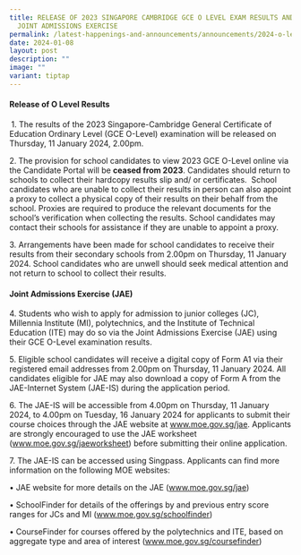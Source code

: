 ```yaml
---
title: RELEASE OF 2023 SINGAPORE CAMBRIDGE GCE O LEVEL EXAM RESULTS AND 2024
  JOINT ADMISSIONS EXERCISE
permalink: /latest-happenings-and-announcements/announcements/2024-o-levels/
date: 2024-01-08
layout: post
description: ""
image: ""
variant: tiptap
---
```

<h4><strong>Release of O Level Results</strong></h4><p><strong>&nbsp;</strong>1. The results of the 2023 Singapore-Cambridge General Certificate of Education Ordinary Level (GCE O-Level) examination will be released on Thursday, 11 January 2024, 2.00pm.</p><p>2.<strong> </strong>The provision for school candidates to view 2023 GCE O-Level online via the Candidate Portal will be <strong>ceased from 2023</strong>. Candidates should return to schools to collect their hardcopy results slip and/ or certificates.&nbsp; School candidates who are unable to collect their results in person can also appoint a proxy to collect a physical copy of their results on their behalf from the school. Proxies are required to produce the relevant documents for the school’s verification when collecting the results. School candidates may contact their schools for assistance if they are unable to appoint a proxy.</p><p>3. Arrangements have been made for school candidates to receive their results from their secondary schools from 2.00pm on Thursday, 11 January 2024. School candidates who are unwell should seek medical attention and not return to school to collect their results.</p><h4><strong>Joint Admissions Exercise (JAE)</strong></h4><p>4. Students who wish to apply for admission to junior colleges (JC), Millennia Institute (MI), polytechnics, and the Institute of Technical Education (ITE) may do so via the Joint Admissions Exercise (JAE) using their GCE O-Level examination results.</p><p>5. Eligible school candidates will receive a digital copy of Form A1 via their registered email addresses from 2.00pm on Thursday, 11 January 2024. All candidates eligible for JAE may also download a copy of Form A from the JAE-Internet System (JAE-IS) during the application period.</p><p>6. The JAE-IS will be accessible from 4.00pm on Thursday, 11 January 2024, to 4.00pm on Tuesday, 16 January 2024 for applicants to submit their course choices through the JAE website at <a href="www.moe.gov.sg/jae" rel="noopener noreferrer nofollow" target="_blank">www.moe.gov.sg/jae</a>. Applicants are strongly encouraged to use the JAE worksheet (<a href="www.moe.gov.sg/jaeworksheet" rel="noopener noreferrer nofollow" target="_blank">www.moe.gov.sg/jaeworksheet</a>) before submitting their online application.</p><p></p><p>7. The JAE-IS can be accessed using Singpass. Applicants can find more information on the following MOE websites:</p><p>• JAE website for more details on the JAE (<a href="www.moe.gov.sg/jae" rel="noopener noreferrer nofollow" target="_blank">www.moe.gov.sg/jae</a>)</p><p>• SchoolFinder for details of the offerings by and previous entry score ranges for JCs and MI (<a href="www.moe.gov.sg/schoolfinder" rel="noopener noreferrer nofollow" target="_blank">www.moe.gov.sg/schoolfinder</a>)</p><p>• CourseFinder for courses offered by the polytechnics and ITE, based on aggregate type and area of interest (<a href="www.moe.gov.sg/coursefinder" rel="noopener noreferrer nofollow" target="_blank">www.moe.gov.sg/coursefinder</a>)</p><p><strong>&nbsp;</strong></p><p>&nbsp;</p><p>&nbsp;</p><p>&nbsp;</p>
